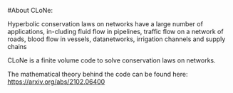 #About CLoNe:

Hyperbolic conservation laws on networks have a large number of applications, in-cluding fluid flow in pipelines, traffic flow on a network of roads, blood flow in vessels, datanetworks, irrigation channels and supply chains

CLoNe is a finite volume code to solve conservation laws on networks.

The mathematical theory behind the code can be found here: https://arxiv.org/abs/2102.06400
